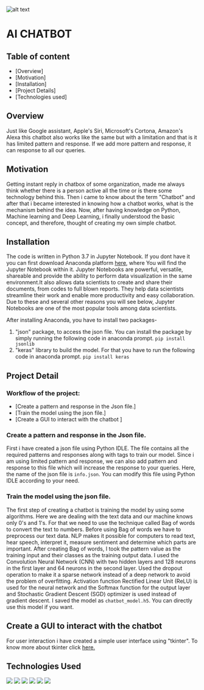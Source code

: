 ![alt text](https://www.callcentrehelper.com/images/stories/2018/03/chatbot-at-desk-messaging-760.png)

# AI CHATBOT

## Table of content
  * [Overview]
  * [Motivation]
  * [Installation]
  * [Project Details]
  * [Technologies used]
  
## Overview
Just like Google assistant, Apple's Siri, Microsoft's Cortona, Amazon's Alexa this chatbot also works like the same but with a limitation and that is it has limited pattern and response. If we add more pattern and response, it can response to all our queries.

## Motivation
Getting instant reply in chatbox of some organization, made me always think whether there is a person active all the time or is there some technology behind this. Then i came to know about the term "Chatbot" and after that i became interested in knowing how a chatbot works, what is the mechanism behind the idea. Now, after having knowledge on Python, Machine learning and Deep Learning, i finally understood the basic concept, and therefore, thought of creating my own simple chatbot.  

## Installation
The code is written in Python 3.7 in Jupyter Notebook. If you dont have it you can first download Anaconda platform [here](https://docs.anaconda.com/anaconda/install/), where You will find the Jupyter Notebook within it. Jupyter Notebooks are powerful, versatile, shareable and provide the ability to perform data visualization in the same environment.It also allows data scientists to create and share their documents, from codes to full blown reports. They help data scientists streamline their work and enable more productivity and easy collaboration. Due to these and several other reasons you will see below, Jupyter Notebooks are one of the most popular tools among data scientists.

After installing Anaconda, you have to install two packages- 
1. "json" package, to access the json file. You can install the package by simply running the following code in anaconda prompt.
`pip install jsonlib`
2. "keras" library to build the model. For that you have to run the following code in anaconda prompt.
`pip install keras`

## Project Detail
### Workflow of the project:
   * [Create a pattern and response in the Json file.]
   * [Train the model using the json file.]
   * [Create a GUI to interact with the chatbot ]
   
### Create a pattern and response in the Json file.
First i have created a json file using Python IDLE. The file contains all the required patterns and responses along with tags to train our model. Since i am using limited pattern and response, we can also add pattern and response to this file which will increase the response to your queries.
Here, the name of the json file is `info.json`. You can modify this file using Python IDLE according to your need.

### Train the model using the json file.
The first step of creating a chatbot is training the model by using some algorithms. Here we are dealing with the text data and our machine knows only 0's and 1's. For that we need to use the technique called Bag of words to convert the text to numbers. Before using Bag of words we have to preprocess our text data. NLP makes it possible for computers to read text, hear speech, interpret it, measure sentiment and determine which parts are important. 
After creating Bag of words, I took the pattern value as the training input and their classes as the training output data. I used the Convolution Neural Network (CNN) with two hidden layers and 128 neurons in the first layer and 64 neurons in the second layer. Used the dropout operation to make it a sparse network instead of a deep network to avoid the problem of overfitting. Activation function Rectified Linear Unit (ReLU) is used for the neural network and the Softmax function for the output layer and Stochastic Gradient Descent (SGD) optimizer is used instead of gradient descent. I saved the model as `chatbot_model.h5`. You can directly use this model if you want.

## Create a GUI to interact with the chatbot
For user interaction i have created a simple user interface using "tkinter". To know more about tkinter click [here.](https://realpython.com/python-gui-tkinter/) 



## Technologies Used
![](https://keras.io/img/logo-k-keras-wb.png)
![](https://miro.medium.com/max/1000/0*iL0ELUnHdGtN8bkP.png)
![](https://www.innocreate.com/wp-content/uploads/2017/07/jsonlogo-300x300.png)
![](https://bids.berkeley.edu/sites/default/files/styles/400x225/public/projects/numpy_logo_project_page_banner.png?itok=jaJeRlWs)
![](https://i.ytimg.com/vi/oD4IvH-Talo/hqdefault.jpg)
![](https://i2.wp.com/iot4beginners.com/wp-content/uploads/2020/04/65dc5834-de21-4e2e-bd4d-5e0c3c6994dd.jpg?fit=375%2C422&ssl=1)
